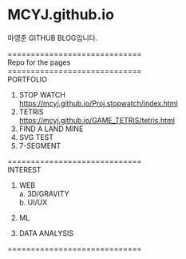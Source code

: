 # MCYJ.github.io

마영준 GITHUB BLOG입니다.

=============================<br>
Repo for the pages<br>
=============================<br>
PORTFOLIO<br>
1. STOP WATCH<br>https://mcyj.github.io/Proj.stopwatch/index.html
2. TETRIS<br>https://mcyj.github.io/GAME_TETRIS/tetris.html
3. FIND A LAND MINE<br>
4. SVG TEST<br>
5. 7-SEGMENT<br>

=============================<br>
INTEREST<br>
1. WEB<br>
 a. 3D/GRAVITY<br>
 b. UI/UX<br>
 
2. ML<br>

3. DATA ANALYSIS<br>

=============================
